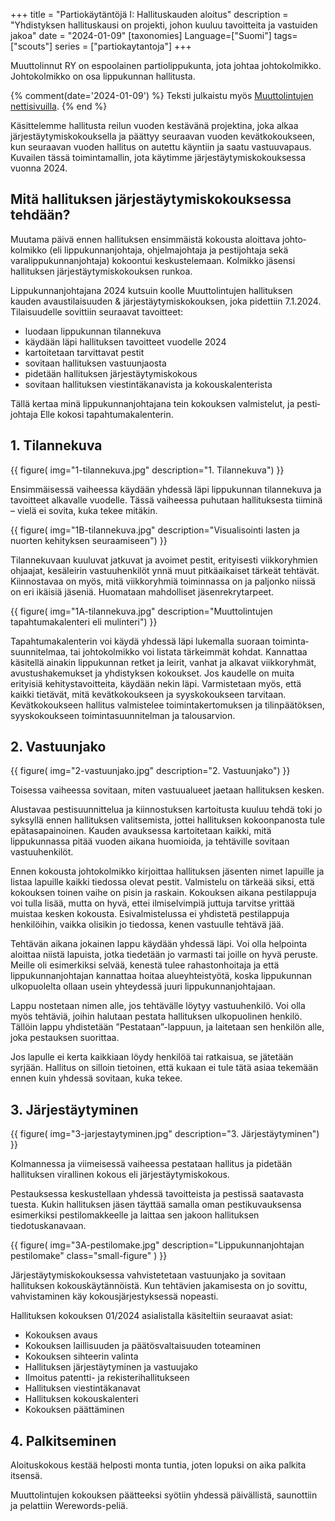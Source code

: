 +++
title = "Partiokäytäntöjä I: Hallituskauden aloitus"
description = "Yhdistyksen hallituskausi on projekti, johon kuuluu tavoitteita ja vastuiden jakoa"
date = "2024-01-09"
[taxonomies]
Language=["Suomi"]
tags=["scouts"]
series = ["partiokaytantoja"]
+++

Muuttolinnut RY on espoolainen partio&shy;lippukunta, jota johtaa johto&shy;kolmikko. Johto&shy;kolmikko on osa lippukunnan hallitusta.

{% comment(date='2024-01-09') %}
Teksti julkaistu myös [Muuttolintujen nettisivuilla](https://muuttolinnut.fi/hallituskauden-aloitus/).
{% end %}


Käsittelemme hallitusta reilun vuoden kestävänä projektina, joka alkaa järjestäytymis­kokouksella ja päättyy seuraavan vuoden kevät­kokoukseen, kun seuraavan vuoden hallitus on autettu käyntiin ja saatu vastuu­vapaus. Kuvailen tässä toimintamallin, jota käytimme järjestäytymiskokouksessa vuonna 2024.

## Mitä hallituksen järjestäytymiskokouksessa tehdään?

Muutama päivä ennen hallituksen ensimmäistä kokousta aloittava johto­kolmikko (eli lippukunnan­johtaja, ohjelma­johtaja ja pesti­johtaja sekä varalippu­kunnan­johtaja) kokoontui keskustelemaan. Kolmikko jäsensi hallituksen järjestäytymiskokouksen runkoa.

Lippukunnanjohtajana 2024 kutsuin koolle Muuttolintujen hallituksen kauden avaustilaisuuden & järjestäytymiskokouksen, joka pidettiin 7.1.2024. Tilaisuudelle sovittiin seuraavat tavoitteet:

- luodaan lippukunnan tilannekuva
- käydään läpi hallituksen tavoitteet vuodelle 2024
- kartoitetaan tarvittavat pestit
- sovitaan hallituksen vastuunjaosta
- pidetään hallituksen järjestäytymiskokous
- sovitaan hallituksen viestintäkanavista ja kokouskalenterista

Tällä kertaa minä lippukunnan­johtajana tein kokouksen valmis­telut, ja pesti­johtaja Elle kokosi tapahtuma­kalenterin.

## 1. Tilannekuva

{{
    figure(
        img="1-tilannekuva.jpg"
        description="1. Tilannekuva")
}}

Ensimmäisessä vaiheessa käydään yhdessä läpi lippukunnan tilannekuva ja tavoitteet alkavalle vuodelle. Tässä vaiheessa puhutaan hallituksesta tiiminä – vielä ei sovita, kuka tekee mitäkin.


{{
    figure(
        img="1B-tilannekuva.jpg"
        description="Visualisointi lasten ja nuorten kehityksen seuraamiseen")
}}

Tilannekuvaan kuuluvat jatkuvat ja avoimet pestit, erityisesti viikkoryhmien ohjaajat, kesäleirin vastuuhenkilöt ynnä muut pitkäaikaiset tärkeät tehtävät. Kiinnostavaa on myös, mitä viikkoryhmiä toiminnassa on ja paljonko niissä on eri ikäisiä jäseniä. Huomataan mahdolliset jäsenrekrytarpeet.


{{
    figure(
        img="1A-tilannekuva.jpg"
        description="Muuttolintujen tapahtumakalenteri eli mulinteri")
}}

Tapahtumakalenterin voi käydä yhdessä läpi lukemalla suoraan toiminta­suunnitelmaa, tai johtokolmikko voi listata tärkeimmät kohdat. Kannattaa käsitellä ainakin lippukunnan retket ja leirit, vanhat ja alkavat viikkoryhmät, avustushakemukset ja yhdistyksen kokoukset. Jos kaudelle on muita erityisiä kehitystavoitteita, käydään nekin läpi. Varmistetaan myös, että kaikki tietävät, mitä kevätkokoukseen ja syyskokoukseen tarvitaan. Kevätkokoukseen hallitus valmistelee toiminta&shy;kertomuksen ja tilinpäätöksen, syyskokoukseen toiminta&shy;suunnitelman ja talousarvion.


## 2. Vastuunjako

{{
    figure(
        img="2-vastuunjako.jpg"
        description="2. Vastuunjako")
}}

Toisessa vaiheessa sovitaan, miten vastuualueet jaetaan hallituksen kesken.

Alustavaa pestisuunnittelua ja kiinnostuksen kartoitusta kuuluu tehdä toki jo syksyllä ennen hallituksen valitsemista, jottei hallituksen kokoonpanosta tule epätasapainoinen. Kauden avauksessa kartoitetaan kaikki, mitä lippukunnassa pitää vuoden aikana huomioida, ja tehtäville sovitaan vastuuhenkilöt.

Ennen kokousta johtokolmikko kirjoittaa hallituksen jäsenten nimet lapuille ja listaa lapuille kaikki tiedossa olevat pestit. Valmistelu on tärkeää siksi, että kokouksen toinen vaihe on pisin ja raskain. Kokouksen aikana pestilappuja voi tulla lisää, mutta on hyvä, ettei ilmiselvimpiä juttuja tarvitse yrittää muistaa kesken kokousta. Esivalmistelussa ei yhdistetä pestilappuja henkilöihin, vaikka olisikin jo tiedossa, kenen vastuulle tehtävä jää.

Tehtävän aikana jokainen lappu käydään yhdessä läpi. Voi olla helpointa aloittaa niistä lapuista, jotka tiedetään jo varmasti tai joille on hyvä peruste. Meille oli esimerkiksi selvää, kenestä tulee rahastonhoitaja ja että lippukunnanjohtajan kannattaa hoitaa alueyhteistyötä, koska lippukunnan ulkopuolelta ollaan usein yhteydessä juuri lippukunnanjohtajaan.

Lappu nostetaan nimen alle, jos tehtävälle löytyy vastuuhenkilö. Voi olla myös tehtäviä, joihin halutaan pestata hallituksen ulkopuolinen henkilö. Tällöin lappu yhdistetään ”Pestataan”-lappuun, ja laitetaan sen henkilön alle, joka pestauksen suorittaa.

Jos lapulle ei kerta kaikkiaan löydy henkilöä tai ratkaisua, se jätetään syrjään. Hallitus on silloin tietoinen, että kukaan ei tule tätä asiaa tekemään ennen kuin yhdessä sovitaan, kuka tekee.

## 3. Järjestäytyminen

{{
    figure(
        img="3-jarjestaytyminen.jpg"
        description="3. Järjestäytyminen")
}}

Kolmannessa ja viimeisessä vaiheessa pestataan hallitus ja pidetään hallituksen virallinen kokous eli järjestäytymiskokous. 

Pestauksessa keskustellaan yhdessä tavoitteista ja pestissä saatavasta tuesta. Kukin hallituksen jäsen täyttää samalla oman pestikuvauksensa esimerkiksi pestilomakkeelle ja laittaa sen jakoon hallituksen tiedotuskanavaan.


{{
    figure(
        img="3A-pestilomake.jpg"
        description="Lippukunnanjohtajan pestilomake"
        class="small-figure"
    )
}}

Järjestäytymiskokouksessa vahvistetetaan vastuunjako ja sovitaan hallituksen kokouskäytännöistä. Kun tehtävien jakamisesta on jo sovittu, vahvistaminen käy kokousjärjestyksessä nopeasti.

Hallituksen kokouksen 01/2024 asialistalla käsiteltiin seuraavat asiat:

- Kokouksen avaus
- Kokouksen laillisuuden ja päätösvaltaisuuden toteaminen
- Kokouksen sihteerin valinta
- Hallituksen järjestäytyminen ja vastuujako
- Ilmoitus patentti- ja rekisterihallitukseen
- Hallituksen viestintäkanavat
- Hallituksen kokouskalenteri
- Kokouksen päättäminen

## 4. Palkitseminen

Aloituskokous kestää helposti monta tuntia, joten lopuksi on aika palkita itsensä.

Muuttolintujen kokouksen päätteeksi syötiin yhdessä päivällistä, saunottiin ja pelattiin Werewords-peliä.